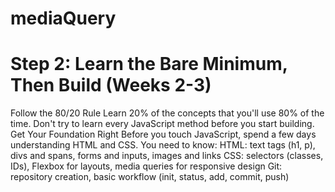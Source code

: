 # mediaQuery


# Step 2: Learn the Bare Minimum, Then Build (Weeks 2-3)
Follow the 80/20 Rule
Learn 20% of the concepts that you'll use 80% of the time. Don't try to learn every JavaScript method before you start building.
Get Your Foundation Right
Before you touch JavaScript, spend a few days understanding HTML and CSS. You need to know:
HTML: text tags (h1, p), divs and spans, forms and inputs, images and links
CSS: selectors (classes, IDs), Flexbox for layouts, media queries for responsive design
Git: repository creation, basic workflow (init, status, add, commit, push)
